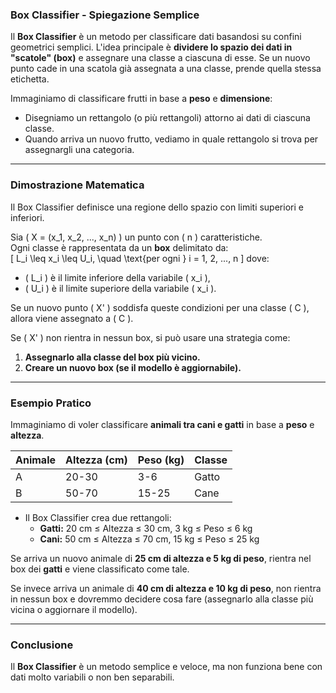 ### **Box Classifier - Spiegazione Semplice**  
Il **Box Classifier** è un metodo per classificare dati basandosi su confini geometrici semplici. L'idea principale è **dividere lo spazio dei dati in "scatole" (box)** e assegnare una classe a ciascuna di esse. Se un nuovo punto cade in una scatola già assegnata a una classe, prende quella stessa etichetta.  

Immaginiamo di classificare frutti in base a **peso** e **dimensione**:  
- Disegniamo un rettangolo (o più rettangoli) attorno ai dati di ciascuna classe.  
- Quando arriva un nuovo frutto, vediamo in quale rettangolo si trova per assegnargli una categoria.  

---

### **Dimostrazione Matematica**  
Il Box Classifier definisce una regione dello spazio con limiti superiori e inferiori.  

Sia \( X = (x_1, x_2, ..., x_n) \) un punto con \( n \) caratteristiche.  
Ogni classe è rappresentata da un **box** delimitato da:  
\[
L_i \leq x_i \leq U_i, \quad \text{per ogni } i = 1, 2, ..., n
\]
dove:  
- \( L_i \) è il limite inferiore della variabile \( x_i \),  
- \( U_i \) è il limite superiore della variabile \( x_i \).  

Se un nuovo punto \( X' \) soddisfa queste condizioni per una classe \( C \), allora viene assegnato a \( C \).  

Se \( X' \) non rientra in nessun box, si può usare una strategia come:  
1. **Assegnarlo alla classe del box più vicino.**  
2. **Creare un nuovo box (se il modello è aggiornabile).**  

---

### **Esempio Pratico**  
Immaginiamo di voler classificare **animali tra cani e gatti** in base a **peso** e **altezza**.  

| Animale  | Altezza (cm) | Peso (kg) | Classe |
|----------|-------------|-----------|--------|
| A        | 20-30       | 3-6       | Gatto  |
| B        | 50-70       | 15-25     | Cane   |

- Il Box Classifier crea due rettangoli:  
  - **Gatti:** 20 cm ≤ Altezza ≤ 30 cm, 3 kg ≤ Peso ≤ 6 kg  
  - **Cani:** 50 cm ≤ Altezza ≤ 70 cm, 15 kg ≤ Peso ≤ 25 kg  

Se arriva un nuovo animale di **25 cm di altezza e 5 kg di peso**, rientra nel box dei **gatti** e viene classificato come tale.  

Se invece arriva un animale di **40 cm di altezza e 10 kg di peso**, non rientra in nessun box e dovremmo decidere cosa fare (assegnarlo alla classe più vicina o aggiornare il modello).  

---

### **Conclusione**  
Il **Box Classifier** è un metodo semplice e veloce, ma non funziona bene con dati molto variabili o non ben separabili.